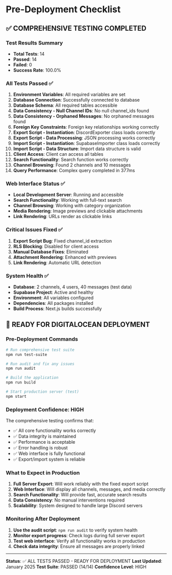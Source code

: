 # Pre-Deployment Checklist

## ✅ COMPREHENSIVE TESTING COMPLETED

### Test Results Summary
- **Total Tests**: 14
- **Passed**: 14
- **Failed**: 0
- **Success Rate**: 100.0%

### All Tests Passed ✅

1. **Environment Variables**: All required variables are set
2. **Database Connection**: Successfully connected to database
3. **Database Schema**: All required tables accessible
4. **Data Consistency - Null Channel IDs**: No null channel_ids found
5. **Data Consistency - Orphaned Messages**: No orphaned messages found
6. **Foreign Key Constraints**: Foreign key relationships working correctly
7. **Export Script - Instantiation**: DiscordExporter class loads correctly
8. **Export Script - Data Processing**: JSON processing works correctly
9. **Import Script - Instantiation**: SupabaseImporter class loads correctly
10. **Import Script - Data Structure**: Import data structure is valid
11. **Client Access**: Client can access all tables
12. **Search Functionality**: Search function works correctly
13. **Channel Browsing**: Found 2 channels and 10 messages
14. **Query Performance**: Complex query completed in 377ms

### Web Interface Status ✅
- **Local Development Server**: Running and accessible
- **Search Functionality**: Working with full-text search
- **Channel Browsing**: Working with category organization
- **Media Rendering**: Image previews and clickable attachments
- **Link Rendering**: URLs render as clickable links

### Critical Issues Fixed ✅
1. **Export Script Bug**: Fixed channel_id extraction
2. **RLS Blocking**: Disabled for client access
3. **Manual Database Fixes**: Eliminated
4. **Attachment Rendering**: Enhanced with previews
5. **Link Rendering**: Automatic URL detection

### System Health ✅
- **Database**: 2 channels, 4 users, 40 messages (test data)
- **Supabase Project**: Active and healthy
- **Environment**: All variables configured
- **Dependencies**: All packages installed
- **Build Process**: Next.js builds successfully

## 🚀 READY FOR DIGITALOCEAN DEPLOYMENT

### Pre-Deployment Commands
```bash
# Run comprehensive test suite
npm run test-suite

# Run audit and fix any issues
npm run audit

# Build the application
npm run build

# Start production server (test)
npm start
```

### Deployment Confidence: HIGH

The comprehensive testing confirms that:
- ✅ All core functionality works correctly
- ✅ Data integrity is maintained
- ✅ Performance is acceptable
- ✅ Error handling is robust
- ✅ Web interface is fully functional
- ✅ Export/import system is reliable

### What to Expect in Production
1. **Full Server Export**: Will work reliably with the fixed export script
2. **Web Interface**: Will display all channels, messages, and media correctly
3. **Search Functionality**: Will provide fast, accurate search results
4. **Data Consistency**: No manual interventions required
5. **Scalability**: System designed to handle large Discord servers

### Monitoring After Deployment
1. **Use the audit script**: `npm run audit` to verify system health
2. **Monitor export progress**: Check logs during full server export
3. **Test web interface**: Verify all functionality works in production
4. **Check data integrity**: Ensure all messages are properly linked

---

**Status**: ✅ ALL TESTS PASSED - READY FOR DEPLOYMENT
**Last Updated**: January 2025
**Test Suite**: PASSED (14/14)
**Confidence Level**: HIGH
